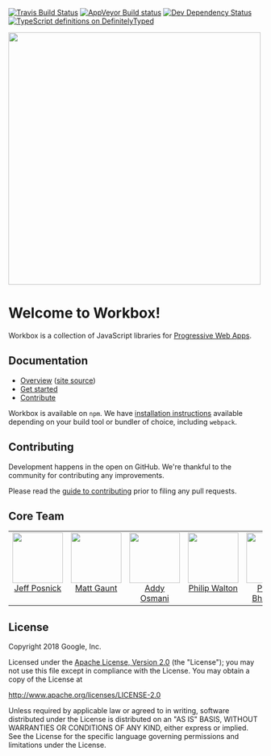 [![Travis Build Status][travis-image]][travis-url]
[![AppVeyor Build status][appveyor-image]][appveyor-url]
[![Dev Dependency Status][dev-dependency-image]][dev-dependency-url]
[![TypeScript definitions on DefinitelyTyped](https://definitelytyped.org/badges/standard-flat.svg)](https://www.npmjs.com/package/@types/workbox-sw)

<img src='https://user-images.githubusercontent.com/110953/28352645-7a8a66d8-6c0c-11e7-83af-752609e7e072.png' width='500px'/>

# Welcome to Workbox!

Workbox is a collection of JavaScript libraries for
[Progressive Web Apps](https://developers.google.com/web/progressive-web-apps/). 

## Documentation

* [Overview](https://developers.google.com/web/tools/workbox/) ([site source](https://github.com/google/WebFundamentals/tree/master/src/content/en/tools/workbox))
* [Get started](https://developers.google.com/web/tools/workbox/guides/get-started)
* [Contribute](CONTRIBUTING.md)

Workbox is available on `npm`. We have [installation
instructions](https://developers.google.com/web/tools/workbox/guides/precache-files/)
available depending on your build tool or bundler of choice, including
`webpack`.

## Contributing

Development happens in the open on GitHub. We're thankful to the community for
contributing any improvements.

Please read the [guide to contributing](CONTRIBUTING.md) prior to filing any
pull requests.

<h2>Core Team</h2>

<table>
  <tbody>
    <tr>
      <td align="center" valign="top">
        <img width="100" height="100" src="https://github.com/jeffposnick.png?s=150">
        <br>
        <a href="https://github.com/jeffposnick">Jeff Posnick</a>
      </td>
      <td align="center" valign="top">
        <img width="100" height="100" src="https://github.com/gauntface.png?s=150">
        <br>
        <a href="https://github.com/gauntface">Matt Gaunt</a>
      </td>
      <td align="center" width="20%" valign="top">
        <img width="100" height="100" src="https://github.com/addyosmani.png?s=150">
        <br>
        <a href="https://github.com/addyosmani">Addy Osmani</a>
      </td>
      <td align="center" valign="top">
        <img width="100" height="100" src="https://github.com/philipwalton.png?s=150">
        <br>
        <a href="https://github.com/philipwalton">Philip Walton</a>
      </td>
      <td align="center" valign="top">
        <img width="100" height="100" src="https://github.com/prateekbh.png?s=150">
        <br>
        <a href="https://github.com/prateekbh">Prateek Bhatnagar</a>
      </td>
       <td align="center" valign="top">
        <img width="100" height="100" src="https://github.com/kaycebasques.png?s=150">
        <br>
        <a href="https://github.com/kaycebasques">Kayce Basques</a>
      </td>
     </tr>
  </tbody>
</table>

## License

Copyright 2018 Google, Inc.

Licensed under the [Apache License, Version 2.0](LICENSE) (the "License");
you may not use this file except in compliance with the License. You may
obtain a copy of the License at

  http://www.apache.org/licenses/LICENSE-2.0

Unless required by applicable law or agreed to in writing, software
distributed under the License is distributed on an "AS IS" BASIS,
WITHOUT WARRANTIES OR CONDITIONS OF ANY KIND, either express or implied.
See the License for the specific language governing permissions and
limitations under the License.

[npm-url]: https://npmjs.org/package/workbox
[npm-image]: https://badge.fury.io/js/workbox.svg
[travis-url]: https://travis-ci.org/GoogleChrome/workbox
[travis-image]: https://travis-ci.org/GoogleChrome/workbox.svg?branch=master
[appveyor-image]: https://ci.appveyor.com/api/projects/status/4ct8ph4d34c5ifnw?svg=true
[appveyor-url]: https://ci.appveyor.com/project/gauntface/workbox
[dev-dependency-url]: https://david-dm.org/GoogleChrome/workbox?type=dev
[dev-dependency-image]: https://david-dm.org/GoogleChrome/workbox/dev-status.svg

